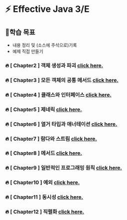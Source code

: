 # ⚡ Effective Java 3/E

## 🎯학습 목표
* 내용 정리 및 (소스에 주석으로)기록 
* 예제 직접 만들기

### 🔥 [ Chapter2 ] 객체 생성과 파괴 [click here.](https://github.com/quedevel/que-code/blob/main/que-effective-java/src/com/quecode/chapter2/CHAPTER2.md)

### 🔥 [ Chapter3 ] 모든 객체의 공통 메서드 [click here.](https://github.com/quedevel/que-code/blob/main/que-effective-java/src/com/quecode/chapter3/CHAPTER3.md)

### 🔥 [ Chapter4 ] 클래스와 인터페이스 [click here.](https://github.com/quedevel/que-code/blob/main/que-effective-java/src/com/quecode/chapter4/CHAPTER4.md)

### 🔥 [ Chapter5 ] 제네릭 [click here.](https://github.com/quedevel/que-code/blob/main/que-effective-java/src/com/quecode/chapter5/CHAPTER5.md)

### 🔥 [ Chapter6 ] 열거 타입과 애너테이션 [click here.](https://github.com/quedevel/que-code/blob/main/que-effective-java/src/com/quecode/chapter6/CHAPTER6.md)

### 🔥 [ Chapter7 ] 람다와 스트림 [click here.](https://github.com/quedevel/que-code/blob/main/que-effective-java/src/com/quecode/chapter7/CHAPTER7.md)

### 🔥 [ Chapter8 ] 메서드 [click here.](https://github.com/quedevel/que-code/blob/main/que-effective-java/src/com/quecode/chapter8/CHAPTER8.md)

### 🔥 [ Chapter9 ] 일반적인 프로그래밍 원칙 [click here.](https://github.com/quedevel/que-code/blob/main/que-effective-java/src/com/quecode/chapter9/CHAPTER9.md)

### 🔥 [ Chapter10 ] 예외 [click here.](https://github.com/quedevel/que-code/blob/main/que-effective-java/src/com/quecode/chapter10/CHAPTER10.md)

### 🔥 [ Chapter11 ] 동시성 [click here.](https://github.com/quedevel/que-code/blob/main/que-effective-java/src/com/quecode/chapter11/CHAPTER11.md)

### 🔥 [ Chapter12 ] 직렬화 [click here.](https://github.com/quedevel/que-code/blob/main/que-effective-java/src/com/quecode/chapter12/CHAPTER12.md)